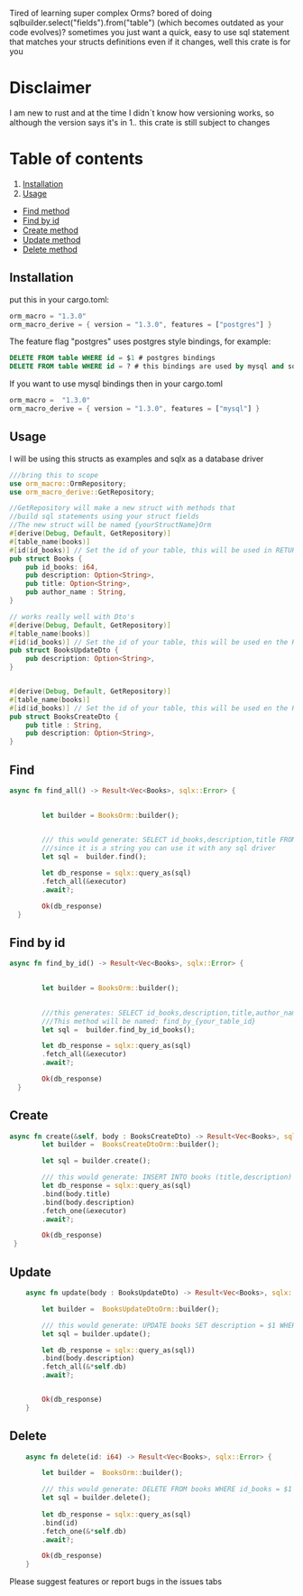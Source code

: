 Tired of learning super complex Orms? bored of doing sqlbuilder.select("fields").from("table") (which becomes outdated as your code evolves)? 
sometimes you just want a quick, easy to use sql statement that matches your structs definitions even if it 
changes, well this crate is for you 



# Disclaimer

I am new to rust and at the time I didn´t know how versioning works, so although the version says it's in 1.*.* this crate is still
subject to changes

# Table of contents

 1. [Installation](#Installation)
 2. [Usage](#Usage)
* [Find method](#Find)
* [Find by id](#Find-by-id)
* [Create method](#Create)
* [Update method](#Update)
* [Delete method](#Delete)
 

## Installation

put this in your cargo.toml: 
```rust 
orm_macro = "1.3.0"
orm_macro_derive = { version = "1.3.0", features = ["postgres"] }  
```

The feature flag  "postgres"  uses postgres style bindings, for example: 
```sql
DELETE FROM table WHERE id = $1 # postgres bindings
DELETE FROM table WHERE id = ? # this bindings are used by mysql and sqlite
```
If you want to use mysql bindings then in your cargo.toml
```rust
orm_macro =  "1.3.0"
orm_macro_derive = { version = "1.3.0", features = ["mysql"] } 
```

## Usage
I will be using this structs as examples and sqlx as a database driver
```rust
///bring this to scope
use orm_macro::OrmRepository;
use orm_macro_derive::GetRepository;

//GetRepository will make a new struct with methods that 
//build sql statements using your struct fields
//The new struct will be named {yourStructName}Orm
#[derive(Debug, Default, GetRepository)]
#[table_name(books)]
#[id(id_books)] // Set the id of your table, this will be used in RETURNING and where clauses 
pub struct Books {
    pub id_books: i64,
    pub description: Option<String>,
    pub title: Option<String>,
    pub author_name : String,
}

// works really well with Dto's
#[derive(Debug, Default, GetRepository)]
#[table_name(books)]
#[id(id_books)] // Set the id of your table, this will be used en the RETURNING clauses 
pub struct BooksUpdateDto {
    pub description: Option<String>,
}


#[derive(Debug, Default, GetRepository)]
#[table_name(books)]
#[id(id_books)] // Set the id of your table, this will be used en the RETURNING clauses 
pub struct BooksCreateDto {
    pub title : String,
    pub description: Option<String>,
}

```
## Find 

``` rust 
async fn find_all() -> Result<Vec<Books>, sqlx::Error> {

    
        let builder = BooksOrm::builder();
    

        /// this would generate: SELECT id_books,description,title FROM books 
        ///since it is a string you can use it with any sql driver
        let sql =  builder.find();

        let db_response = sqlx::query_as(sql)
        .fetch_all(&executor)
        .await?;

        Ok(db_response)
  }

 ```


## Find by id

``` rust 
async fn find_by_id() -> Result<Vec<Books>, sqlx::Error> {

    
        let builder = BooksOrm::builder();
    

        ///this generates: SELECT id_books,description,title,author_name FROM books WHERE id_books = $1
        ///This method will be named: find_by_{your_table_id}
        let sql =  builder.find_by_id_books();

        let db_response = sqlx::query_as(sql)
        .fetch_all(&executor)
        .await?;

        Ok(db_response)
  }

 ```



## Create

```rust
async fn create(&self, body : BooksCreateDto) -> Result<Vec<Books>, sqlx::Error> {
        let builder =  BooksCreateDtoOrm::builder();

		let sql = builder.create();

		/// this would generate: INSERT INTO books (title,description) VALUES($1,$2) RETURNING id_books,title,description
        let db_response = sqlx::query_as(sql)
        .bind(body.title)
        .bind(body.description)
        .fetch_one(&executor)
        .await?;

        Ok(db_response)
 }
```

## Update
```rust
    async fn update(body : BooksUpdateDto) -> Result<Vec<Books>, sqlx::Error> {

        let builder =  BooksUpdateDtoOrm::builder();

        /// this would generate: UPDATE books SET description = $1 WHERE id_books = $2 RETURNING id_books, description
		let sql = builder.update();

        let db_response = sqlx::query_as(sql))
        .bind(body.description)
        .fetch_all(&*self.db)
        .await?;


        Ok(db_response)
    }
```
## Delete

```rust
    async fn delete(id: i64) -> Result<Vec<Books>, sqlx::Error> {

        let builder =  BooksOrm::builder();

		/// this would generate: DELETE FROM books WHERE id_books = $1  RETURNING id_books,title,description,author_name
		let sql = builder.delete();
		
        let db_response = sqlx::query_as(sql)
        .bind(id)
        .fetch_one(&*self.db)
        .await?;

        Ok(db_response)
    }
```

Please suggest features or report bugs in the issues tabs
